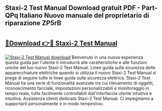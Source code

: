 ## Staxi-2 Test Manual Download gratuit PDF - Part-QPq Italiano Nuovo manuale del proprietario di riparazione ZP5rB

# <h2><a href="http://df9toz.blite.top/?on=Staxi-2+Test+Manual">🔗Download 👉🔴 Staxi-2 Test Manual</a></h2>

[![Staxi-2 Test Manual download](https://i.imgur.com/lujVjoI.png)](http://df9toz.blite.top/?on=Staxi-2+Test+Manual)
Benvenuto in una nuova esperienza questa guida per l'utente ti introdurrà alle caratteristiche e alle funzioni uniche del tuo nuovo Staxi-2 Test Manual. Linee guida sulla sicurezza delle apparecchiature elettriche quando si utilizza il nuovo Staxi-2 Test Manual si prega di seguire tutte le linee guida sulla sicurezza elettrica. Staxi-2 Test Manual ha una serie di funzionalità avanzate tra cui rilevamento di oggetti, riconoscimento facciale, impostazioni personalizzabili e monitoraggio in tempo reale, tutte facilmente controllabili dall'interfaccia utente intuitiva e intuitiva. Assistenza clienti dedicata Staxi-2 Test Manual. Ci impegniamo a supportarti personalmente e in modo tempestivo.
